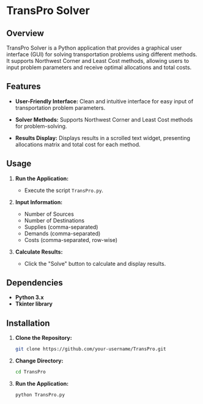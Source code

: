 # TransPro Solver

## Overview

TransPro Solver is a Python application that provides a graphical user interface (GUI) for solving transportation problems using different methods. It supports Northwest Corner and Least Cost methods, allowing users to input problem parameters and receive optimal allocations and total costs.

## Features

- **User-Friendly Interface:** Clean and intuitive interface for easy input of transportation problem parameters.

- **Solver Methods:** Supports Northwest Corner and Least Cost methods for problem-solving.

- **Results Display:** Displays results in a scrolled text widget, presenting allocations matrix and total cost for each method.

## Usage

1. **Run the Application:**
   - Execute the script `TransPro.py`.
   
2. **Input Information:**
   - Number of Sources
   - Number of Destinations
   - Supplies (comma-separated)
   - Demands (comma-separated)
   - Costs (comma-separated, row-wise)

3. **Calculate Results:**
   - Click the "Solve" button to calculate and display results.

## Dependencies

- **Python 3.x**
- **Tkinter library**

## Installation

1. **Clone the Repository:**
   ```bash
   git clone https://github.com/your-username/TransPro.git
2. **Change Directory:**
   ```bash
   cd TransPro
3. **Run the Application:**
   ```bash
   python TransPro.py

